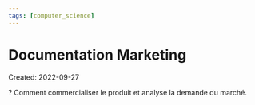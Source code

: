 ```yaml
---
tags: [computer_science] 
---
```

# Documentation Marketing
Created: 2022-09-27

?
Comment commercialiser le produit et analyse la demande du marché.
<!--SR:!2022-09-30,3,250-->